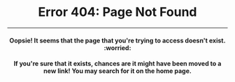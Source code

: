 <h1><center>Error 404: Page Not Found</center></h1>

----
<center><h4>Oopsie! It seems that the page that you're trying to access doesn't exist. :worried:</h4></center>
<center><h4>If you're sure that it exists, chances are it might have been moved to a new link! You may search for it on the home page.</h4></center>
